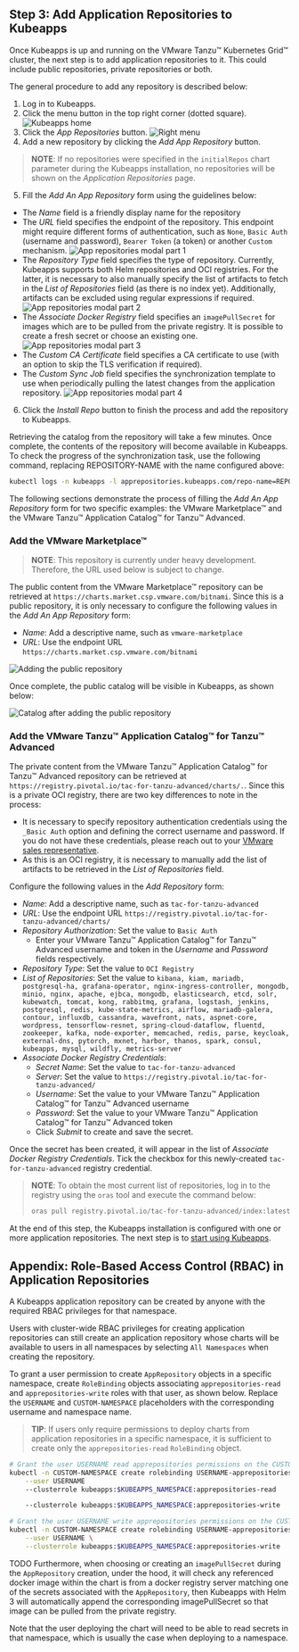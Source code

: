 ## Step 3: Add Application Repositories to Kubeapps

Once Kubeapps is up and running on the VMware Tanzu™ Kubernetes Grid™ cluster, the next step is to add application repositories to it. This could include public repositories, private repositories or both.

The general procedure to add any repository is described below:

1. Log in to Kubeapps.
2. Click the menu button in the top right corner (dotted square).
   ![Kubeapps home](./img/step-3-1.png)
3. Click the _App Repositories_ button.
   ![Right menu](./img/step-3-2.png)
4. Add a new repository by clicking the _Add App Repository_ button.

  > **NOTE**: If no repositories were specified in the `initialRepos` chart parameter during the Kubeapps installation, no repositories will be shown on the _Application Repositories_ page.

5. Fill the _Add An App Repository_ form using the guidelines below:

  - The _Name_ field is a friendly display name for the repository
  - The _URL_ field specifies the endpoint of the repository. This endpoint might require different forms of authentication, such as `None`, `Basic Auth` (username and password), `Bearer Token` (a token) or another `Custom` mechanism.
    ![App repositories modal part 1](./img/step-3-4.png)
  - The _Repository Type_ field specifies the type of repository. Currently, Kubeapps supports both Helm repositories and OCI registries. For the latter, it is necessary to also manually specify the list of artifacts to fetch in the _List of Repositories_ field (as there is no index yet). Additionally, artifacts can be excluded using regular expressions if required.
    ![App repositories modal part 2](./img/step-3-5.png)
  - The _Associate Docker Registry_ field specifies an `imagePullSecret` for images which are to be pulled from the private registry. It is possible to create a fresh secret or choose an existing one.
    ![App repositories modal part 3](./img/step-3-6.png)
  - The _Custom CA Certificate_ field specifies a CA certificate to use (with an option to skip the TLS verification if required).
  - The _Custom Sync Job_ field specifies the synchronization template to use when periodically pulling the latest changes from the application repository.
    ![App repositories modal part 4](./img/step-3-7.png)

6. Click the _Install Repo_ button to finish the process and add the repository to Kubeapps.

Retrieving the catalog from the repository will take a few minutes. Once complete, the contents of the repository will become available in Kubeapps. To check the progress of the synchronization task, use the following command, replacing REPOSITORY-NAME with the name configured above:

```bash
kubectl logs -n kubeapps -l apprepositories.kubeapps.com/repo-name=REPOSITORY-NAME
```

The following sections demonstrate the process of filling the _Add An App Repository_ form for two specific examples: the VMware Marketplace™ and the VMware Tanzu™ Application Catalog™ for Tanzu™ Advanced.

### Add the VMware Marketplace™

> **NOTE**: This repository is currently under heavy development. Therefore, the URL used below is subject to change.

The public content from the VMware Marketplace™ repository can be retrieved at `https://charts.market.csp.vmware.com/bitnami`. Since this is a public repository, it is only necessary to configure the following values in the _Add An App Repository_ form:

- _Name_: Add a descriptive name, such as `vmware-marketplace`
- _URL_: Use the endpoint URL `https://charts.market.csp.vmware.com/bitnami`

![Adding the public repository](./img/step-3-8.png)

Once complete, the public catalog will be visible in Kubeapps, as shown below:

![Catalog after adding the public repository](./img/step-3-9.png)

### Add the VMware Tanzu™ Application Catalog™ for Tanzu™ Advanced

The private content from the VMware Tanzu™ Application Catalog™ for Tanzu™ Advanced repository can be retrieved at `https://registry.pivotal.io/tac-for-tanzu-advanced/charts/.`. Since this is a private OCI registry, there are two key differences to note in the process:

- It is necessary to specify repository authentication credentials using the `_Basic Auth` option and defining the correct username and password. If you do not have these credentials, please reach out to your [VMware sales representative](https://www.vmware.com/company/contact_sales.html).
- As this is an OCI registry, it is necessary to manually add the list of artifacts to be retrieved in the _List of Repositories_ field.

Configure the following values in the _Add Repository_ form:

- _Name_: Add a descriptive name, such as `tac-for-tanzu-advanced`
- _URL_: Use the endpoint URL `https://registry.pivotal.io/tac-for-tanzu-advanced/charts/`
- _Repository Authorization_: Set the value to `Basic Auth`
   - Enter your VMware Tanzu™ Application Catalog™ for Tanzu™ Advanced username and token in the _Username_ and _Password_ fields respectively.
- _Repository Type_: Set the value to `OCI Registry`
- _List of Repositories_: Set the value to `kibana, kiam, mariadb, postgresql-ha, grafana-operator, nginx-ingress-controller, mongodb, minio, nginx, apache, ejbca, mongodb, elasticsearch, etcd, solr, kubewatch, tomcat, kong, rabbitmq, grafana, logstash, jenkins, postgresql, redis, kube-state-metrics, airflow, mariadb-galera, contour, influxdb, cassandra, wavefront, nats, aspnet-core, wordpress, tensorflow-resnet, spring-cloud-dataflow, fluentd, zookeeper, kafka, node-exporter, memcached, redis, parse, keycloak, external-dns, pytorch, mxnet, harbor, thanos, spark, consul, kubeapps, mysql, wildfly, metrics-server`
- _Associate Docker Registry Credentials_:
   - _Secret Name_: Set the value to `tac-for-tanzu-advanced`
   - _Server_: Set the value to `https://registry.pivotal.io/tac-for-tanzu-advanced/`
   - _Username_: Set the value to your VMware Tanzu™ Application Catalog™ for Tanzu™ Advanced username
   - _Password_: Set the value to your VMware Tanzu™ Application Catalog™ for Tanzu™ Advanced token
   - Click _Submit_ to create and save the secret.

Once the secret has been created, it will appear in the list of _Associate Docker Registry Credentials_. Tick the checkbox for this newly-created `tac-for-tanzu-advanced` registry credential.

> **NOTE**: To obtain the most current list of repositories, log in to the registry using the `oras` tool and execute the command below:
>
> ```bash
> oras pull registry.pivotal.io/tac-for-tanzu-advanced/index:latest -a && cat asset-index.json | jq -r '.charts | map(.name) | join(",")'
> ```

At the end of this step, the Kubeapps installation is configured with one or more application repositories. The next step is to [start using Kubeapps](./step-4.md).

## Appendix: Role-Based Access Control (RBAC) in Application Repositories

A Kubeapps application repository can be created by anyone with the required RBAC privileges for that namespace.

Users with cluster-wide RBAC privileges for creating application repositories  can still create an application repository whose charts will be available to users in all namespaces by selecting `All Namespaces` when creating the repository.

To grant a user permission to create `AppRepository` objects in a specific namespace,  create `RoleBinding` objects associating `apprepositories-read` and `apprepositories-write` roles with that user, as shown below. Replace the `USERNAME` and `CUSTOM-NAMESPACE` placeholders with the corresponding username and namespace name.

> **TIP**: If users only require permissions to deploy charts from application repositories in a specific namespace, it is sufficient to create only the `apprepositories-read` `RoleBinding` object.

```bash
# Grant the user USERNAME read apprepositories permissions on the CUSTOM-NAMESPACE namespace
kubectl -n CUSTOM-NAMESPACE create rolebinding USERNAME-apprepositories-read \
    --user USERNAME
    --clusterrole kubeapps:$KUBEAPPS_NAMESPACE:apprepositories-read

    --clusterrole kubeapps:$KUBEAPPS_NAMESPACE:apprepositories-write
```

```bash
# Grant the user USERNAME write apprepositories permissions on the CUSTOM-NAMESPACE namespace
kubectl -n CUSTOM-NAMESPACE create rolebinding USERNAME-apprepositories-write \
    --user USERNAME \
    --clusterrole kubeapps:$KUBEAPPS_NAMESPACE:apprepositories-write
```

TODO
Furthermore, when choosing or creating an `imagePullSecret` during the `AppRepository` creation, under the hood, it will check any referenced docker image within the chart is from a docker registry server matching one of the secrets associated with the `AppRepository`, then Kubeapps with Helm 3 will automatically append the corresponding imagePullSecret so that image can be pulled from the private registry.

Note that the user deploying the chart will need to be able to read secrets in that namespace, which is usually the case when deploying to a namespace.
